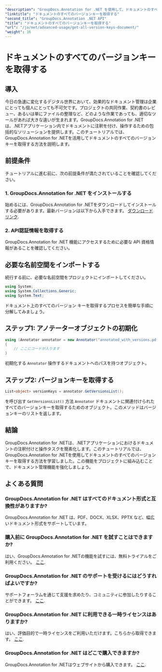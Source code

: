 ```yaml
---
"description": "GroupDocs.Annotation for .NET を使用して、ドキュメントのすべてのバージョンキーを取得する方法を学びましょう。この包括的なツールで、ドキュメント管理機能を強化しましょう。"
"linktitle": "ドキュメントのすべてのバージョンキーを取得する"
"second_title": "GroupDocs.Annotation .NET API"
"title": "ドキュメントのすべてのバージョンキーを取得する"
"url": "/ja/net/advanced-usage/get-all-version-keys-document/"
"weight": 16
---
```


# ドキュメントのすべてのバージョンキーを取得する

## 導入
今日の急速に変化するデジタル世界において、効果的なドキュメント管理は企業にとっても個人にとっても不可欠です。プロジェクトの共同作業、契約書のレビュー、あるいは単にファイルの整理など、どのような作業であっても、適切なツールがあれば大きな違いが生まれます。GroupDocs.Annotation for .NETは、.NETアプリケーション内でドキュメントに注釈を付け、操作するための包括的なソリューションを提供します。このチュートリアルでは、GroupDocs.Annotation for .NETを活用してドキュメントのすべてのバージョンキーを取得する方法を説明します。
## 前提条件
チュートリアルに進む前に、次の前提条件が満たされていることを確認してください。
### 1. GroupDocs.Annotation for .NET をインストールする
始めるには、GroupDocs.Annotation for .NETをダウンロードしてインストールする必要があります。最新バージョンは以下から入手できます。 [ダウンロードリンク](https://releases。groupdocs.com/annotation/net/).
### 2. API認証情報を取得する
GroupDocs.Annotation for .NET 機能にアクセスするために必要な API 資格情報があることを確認してください。

## 必要な名前空間をインポートする
続行する前に、必要な名前空間をプロジェクトにインポートしてください。
```csharp
using System;
using System.Collections.Generic;
using System.Text;
```

ドキュメント上のすべてのバージョン キーを取得するプロセスを簡単な手順に分解してみましょう。
## ステップ1: アノテーターオブジェクトの初期化
```csharp
using (Annotator annotator = new Annotator("annotated_with_versions.pdf"))
{
    // ここにコードが入ります
}
```
初期化する `Annotator` 操作するドキュメントへのパスを持つオブジェクト。
## ステップ2: バージョンキーを取得する
```csharp
List<object> versionKeys = annotator.GetVersionsList();
```
を呼び出す `GetVersionsList()` 方法 `Annotator` ドキュメントに関連付けられたすべてのバージョンキーを取得するためのオブジェクト。このメソッドはバージョンキーのリストを返します。

## 結論
GroupDocs.Annotation for .NETは、.NETアプリケーションにおけるドキュメントの注釈付けと操作タスクを簡素化します。このチュートリアルでは、GroupDocs.Annotation for .NETを使用してドキュメントのすべてのバージョンキーを取得する方法を学習しました。この機能をプロジェクトに組み込むことで、ドキュメント管理機能を強化しましょう。
## よくある質問
### GroupDocs.Annotation for .NET はすべてのドキュメント形式と互換性がありますか?
GroupDocs.Annotation for .NET は、PDF、DOCX、XLSX、PPTX など、幅広いドキュメント形式をサポートしています。
### 購入前に GroupDocs.Annotation for .NET を試すことはできますか?
はい、GroupDocs.Annotation for .NETの機能を試すには、無料トライアルをご利用ください。 [ここ](https://releases。groupdocs.com/).
### GroupDocs.Annotation for .NET のサポートを受けるにはどうすればよいですか?
サポートフォーラムを通じて支援を求めたり、コミュニティに参加したりすることができます。 [ここ](https://forum。groupdocs.com/c/annotation/10).
### GroupDocs.Annotation for .NET に利用できる一時ライセンスはありますか?
はい、評価目的で一時ライセンスをご利用いただけます。こちらから取得できます。 [ここ](https://purchase。groupdocs.com/temporary-license/).
### GroupDocs.Annotation for .NET はどこで購入できますか?
GroupDocs.Annotation for .NETはウェブサイトから購入できます。 [ここ](https://purchase。groupdocs.com/buy).